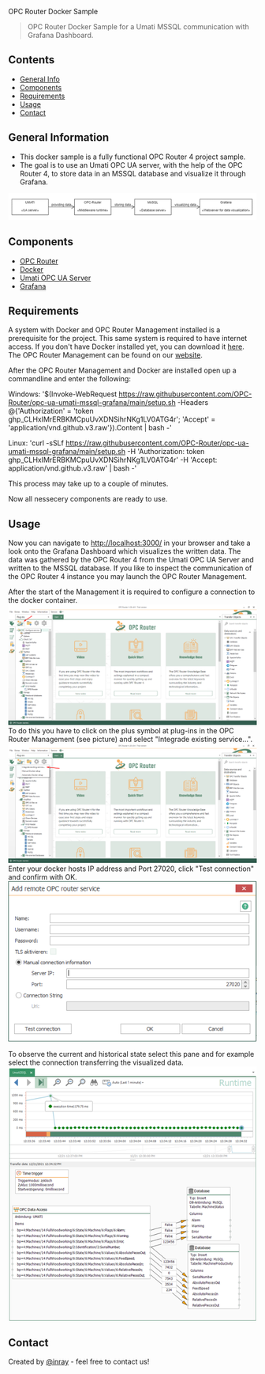 OPC Router Docker Sample
> OPC Router Docker Sample for a Umati MSSQL communication with Grafana Dashboard.

## Contents
* [General Info](#general-information)
* [Components](#components)
* [Requirements](#requirements)
* [Usage](#usage)
* [Contact](#contact)

## General Information
- This docker sample is a fully functional OPC Router 4 project sample.
- The goal is to use an Umati OPC UA server, with the help of the OPC Router 4, to store data in an MSSQL database and visualize it through Grafana.

![First Startup](./img/Umati-DataDockerSample.png)

## Components
- [OPC Router](https://www.opc-router.com)
- [Docker](https://www.docker.com/)
- [Umati OPC UA Server](https://umati.org/)
- [Grafana](https://grafana.com/)

## Requirements
A system with Docker and OPC Router Management installed is a prerequisite for the project. This same system is required to have internet access.
If you don't have Docker installed yet, you can download it [here](https://www.docker.com/get-started). The OPC Router Management can be found on our [website](https://www.opc-router.com/#test-now).

After the OPC Router Management and Docker are installed open up a commandline and enter the following:

Windows:
'$(Invoke-WebRequest https://raw.githubusercontent.com/OPC-Router/opc-ua-umati-mssql-grafana/main/setup.sh -Headers @{'Authorization' = 'token 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'; 'Accept' = 'application/vnd.github.v3.raw'}).Content | bash -'

Linux:
'curl -sSLf https://raw.githubusercontent.com/OPC-Router/opc-ua-umati-mssql-grafana/main/setup.sh -H 'Authorization: token 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' -H 'Accept: application/vnd.github.v3.raw' | bash -'

This process may take up to a couple of minutes.

Now all nessecery components are ready to use.

## Usage
Now you can navigate to [http://localhost:3000/](http://localhost:3000/d/v972rfT7k/sample-dashboard) in your browser and take a look onto the Grafana Dashboard which visualizes the written data. The data was gathered by the OPC Router 4 from the Umati OPC UA Server and written to the MSSQL database.
If you like to inspect the communication of the OPC Router 4 instance you may launch the OPC Router Management.

After the start of the Management it is required to configure a connection to the docker container. 
![First Startup](./img/OPCRouterConfigureService.png)
To do this you have to click on the plus symbol at plug-ins in the OPC Router Management (see picture) and select "Integrade existing service...".
![First Startup](./img/OPCRouterConfigIntegrateExistingService.png)
Enter your docker hosts IP address and Port 27020, click "Test connection" and confirm with OK.
![First Startup](./img/AddDocker.png)

To observe the current and historical state select this pane and for example select the connection transferring the visualized data.
![First Startup](./img/UmatiDockerSampleOPCRouter.png)

## Contact
Created by [@inray](https://www.opc-router.com/) - feel free to contact us!
